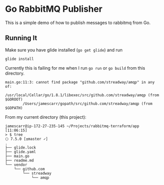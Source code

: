 # Go RabbitMQ Publisher
This is a simple demo of how to publish messages to rabbitmq from Go.

## Running It
Make sure you have glide installed (`go get glide`) and run 

```
glide install

```

Currently this is failing for me when I run `go run` or `go build` from this directory.

```
main.go:11:3: cannot find package "github.com/streadway/amqp" in any of:
        /usr/local/Cellar/go/1.8.1/libexec/src/github.com/streadway/amqp (from $GOROOT)
        /Users/jamescarr/gopath/src/github.com/streadway/amqp (from $GOPATH)

```

From my current directory (this project):

```
jamescarr@ip-172-27-235-145 ~/Projects/rabbitmq-terraform/app                                                                                                                                        [11:06:15]
> $ tree                                                                                                                                                                                    ⬡ 7.5.0 [±master ✓]
.
├── glide.lock
├── glide.yaml
├── main.go
├── readme.md
└── vendor
    └── github.com
        └── streadway
            └── amqp
            
```
